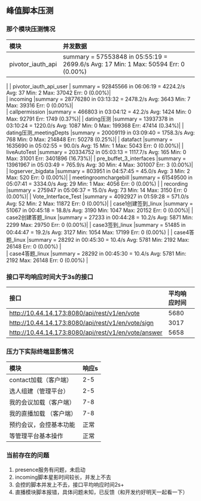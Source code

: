 
## 峰值脚本压测
### 那个模块压测情况
| 模块    | 并发数据 | 
| :------- | :---- | 
| pivotor_iauth_api | summary = 57553848 in 05:55:19 = 2699.6/s Avg:    17 Min:     1 Max: 50594 Err:     0 (0.00%)
 | 
| pivotor_iauth_api_user    | summary = 92845566 in 06:06:19 = 4224.2/s Avg:    37 Min:     2 Max: 37042 Err:     0 (0.00%)|  
| incoming   |summary = 28776280 in 03:13:32 = 2478.2/s Avg:  3643 Min:     7 Max: 39316 Err:     0 (0.00%)|  
| callpermission     |summary = 466803 in 03:04:12 =   42.2/s Avg:  1424 Min:     0 Max: 92791 Err:  1749 (0.37%)| 
| dating压测     |summary = 13937378 in 03:10:24 = 1220.0/s Avg:  1087 Min:     0 Max: 199368 Err: 47414 (0.34%)| 
| dating压测_meetingDepts     |summary = 20009119 in 03:09:40 = 1758.3/s Avg:   768 Min:     0 Max: 214848 Err: 50278 (0.25%)| 
| datafact     |summary = 1635690 in 05:02:55 =   90.0/s Avg:    15 Min:     1 Max:  5043 Err:     0 (0.00%)| 
| liveAutoTest     |summary = 20334752 in 05:03:13 = 1117.7/s Avg:   165 Min:     0 Max: 31001 Err: 3401896 (16.73%)| 
| pre_buffet_3_interfaces     |summary = 13961967 in 05:03:49 =  765.9/s Avg:    30 Min:     4 Max: 301007 Err:     3 (0.00%)| 
| logserver_bigdata     |summary = 803951 in 04:57:45 =   45.0/s Avg:     3 Min:     2 Max:   520 Err:     0 (0.00%)| 
| meetingroomchargebill     |summary = 61549500 in 05:07:41 = 3334.0/s Avg:    29 Min:     1 Max:  4056 Err:     0 (0.00%) | 
| recording     |summary = 275947 in 05:06:37 =   15.0/s Avg:    73 Min:    14 Max:  3150 Err:     0 (0.00%)| 
| Vote_Interface_Test     |summary = 4092927 in 01:59:28 =  571.0/s Avg:    52 Min:     2 Max: 11872 Err:     0 (0.00%)| 
| case1创建签到_linux     |summary =  51067 in 00:45:18 =   18.8/s Avg:  3190 Min:  1047 Max: 20152 Err:     0 (0.00%)| 
| case2创建答题_linux     |summary =  27233 in 00:44:28 =   10.2/s Avg:  5871 Min:  2299 Max: 29750 Err:     0 (0.00%)| 
| case3签到_linux     |summary =  51485 in 00:44:47 =   19.2/s Avg:  3127 Min:  1054 Max: 17199 Err:     0 (0.00%)
| 
| case4答题_linux     |summary =  28292 in 00:45:30 =   10.4/s Avg:  5781 Min:  2192 Max: 26148 Err:     0 (0.00%)
    |   
| case4答题_linux     |summary =  28292 in 00:45:30 =   10.4/s Avg:  5781 Min:  2192 Max: 26148 Err:     0 (0.00%)
    | 
    

### 接口平均响应时间大于3s的接口

| 接口     | 平均响应时间 |
| :------- | :---- | 
| http://10.44.14.173:8080/api/rest/v1/en/vote    | 5680  |  
| http://10.44.14.173:8080/api/rest/v1/en/vote/sign     | 3017    |  
|http://10.44.14.173:8080/api/rest/v1/en/vote/answer     | 5658    | 

### 压力下实际终端显影情况

| 模块     | 响应s |
| :------- | :---- | 
| contact加载（客户端）   | 2-5  |  
|   选人组建（管理平台）   | 2-5    |  
|我的会议加载（客户端）     | 7-8    | 
|我的直播加载 （客户端）    | 7-8    | 
|预约会议，会控基本功能|正常|
|等管理平台基本操作|正常|


### 当前存在的问题

 1. presence服务有问题，未启动
 2. incoming脚本星影时间较长，并发上不去
 3. 会控的脚本并发上不去，接口平均响应时间2s+
 4. 直播模块脚本报错，具体问题未知，已反馈（和开发约好明天一起看一下）

    
    
    
    
    
    
    
    
    
    
    
    